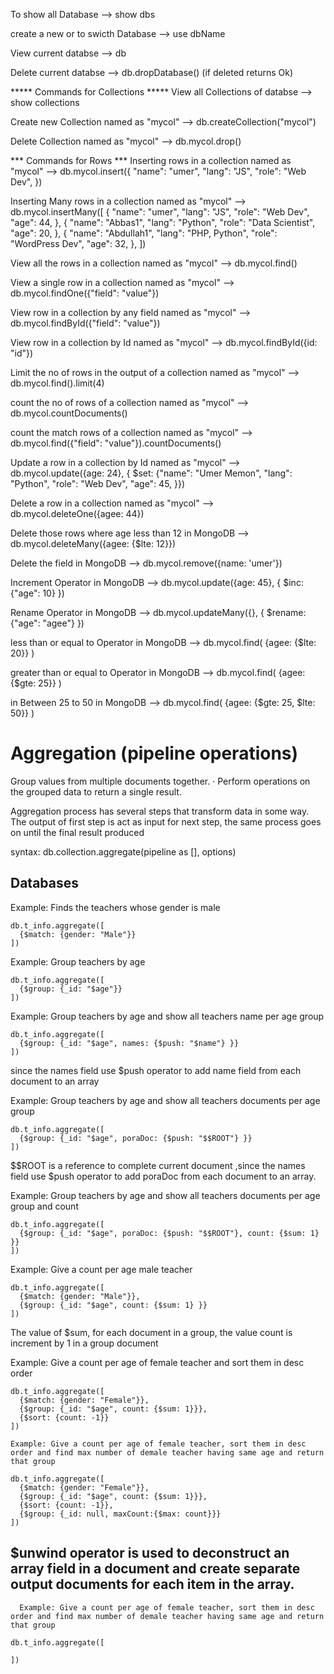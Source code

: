 To show all Database 
--> show dbs

create a new or to swicth Database
--> use dbName

View current databse
--> db

Delete current databse
--> db.dropDatabase() (if deleted returns Ok)

***** Commands for Collections *****
View all Collections  of databse
--> show collections

Create new Collection named as "mycol"
--> db.createCollection("mycol")

Delete Collection named as "mycol"
--> db.mycol.drop()

*** Commands for Rows ***
Inserting rows in a collection named as "mycol"
--> db.mycol.insert({
    "name": "umer",
    "lang": "JS",
    "role": "Web Dev",
})

Inserting Many rows in a collection named as "mycol"
--> db.mycol.insertMany([
    {
    "name": "umer",
    "lang": "JS",
    "role": "Web Dev",
    "age": 44,
    },
    {
    "name": "Abbas1",
    "lang": "Python",
    "role": "Data Scientist",
    "age": 20,
    },
    {
    "name": "Abdullah1",
    "lang": "PHP, Python",
    "role": "WordPress Dev",
    "age": 32,
    },
])

View all the rows in a collection named as "mycol"
--> db.mycol.find()

View a single row in a collection named as "mycol"
--> db.mycol.findOne({"field": "value"})

View row in a collection by any field named as "mycol"
--> db.mycol.findById({"field": "value"})

View row in a collection by Id named as "mycol"
--> db.mycol.findById({id: "id"})

Limit the no of rows in the output of a collection named as "mycol"
--> db.mycol.find().limit(4)

count the no of rows of a collection named as "mycol"
--> db.mycol.countDocuments()

count the match rows of a collection named as "mycol"
--> db.mycol.find({"field": "value"}).countDocuments()

Update a row in a collection by Id named as "mycol"
--> db.mycol.update({age: 24}, {
    $set:
    {"name": "Umer Memon",
    "lang": "Python",
    "role": "Web Dev",
    "age": 45,
}})

Delete a row in a collection named as "mycol"
--> db.mycol.deleteOne({agee: 44})

Delete those rows where age less than 12 in MongoDB
--> db.mycol.deleteMany({agee: {$lte: 12}})

Delete the field in MongoDB
--> db.mycol.remove({name: 'umer'})

Increment Operator in MongoDB
--> db.mycol.update({age: 45}, {
    $inc:
    {"age": 10}
})

Rename Operator in MongoDB
--> db.mycol.updateMany({}, {
    $rename:
    {"age": "agee"}
})

less than or equal to Operator in MongoDB
--> db.mycol.find(
    {agee: {$lte: 20}}
)

greater than or equal to Operator in MongoDB
--> db.mycol.find(
    {agee: {$gte: 25}}
)

in Between 25 to 50 in MongoDB
--> db.mycol.find(
    {agee: {$gte: 25, $lte: 50}}
)



# Aggregation (pipeline operations)

 Group values from multiple documents together. · Perform operations on the grouped data to return a single result.

Aggregation process has several steps that transform data in some way. The output of first step is act as input for next step, the same process goes on until the final result produced

syntax:
db.collection.aggregate(pipeline as [], options)
## Databases

Example: Finds the teachers whose gender is male
  ```shell
  db.t_info.aggregate([
    {$match: {gender: "Male"}}
  ])
  ```

Example: Group teachers by age
  ```shell
  db.t_info.aggregate([
    {$group: {_id: "$age"}}
  ])
  ```

Example: Group teachers by age and show all teachers name per age group
  ```shell
  db.t_info.aggregate([
    {$group: {_id: "$age", names: {$push: "$name"} }}
  ])
  ```
  since the names field use $push operator to add name field from each document to an array


Example: Group teachers by age and show all teachers documents per age group
  ```shell
  db.t_info.aggregate([
    {$group: {_id: "$age", poraDoc: {$push: "$$ROOT"} }}
  ])
  ```
  $$ROOT is a reference to complete current document ,since the names field use $push operator to add poraDoc from each document to an array.

Example: Group teachers by age and show all teachers documents per age group and count
  ```shell
  db.t_info.aggregate([
    {$group: {_id: "$age", poraDoc: {$push: "$$ROOT"}, count: {$sum: 1} }}
  ])
  ```
  
  
  Example: Give a count per age male teacher

  ```shell
  db.t_info.aggregate([
    {$match: {gender: "Male"}},
    {$group: {_id: "$age", count: {$sum: 1} }}
  ])
  ```
  The value of $sum, for each document in a group, the value count is increment by 1 in a group document 


  
  Example: Give a count per age of female teacher and sort them in desc order

  ```shell
  db.t_info.aggregate([
    {$match: {gender: "Female"}},
    {$group: {_id: "$age", count: {$sum: 1}}},
    {$sort: {count: -1}}
  ])
  ```

    Example: Give a count per age of female teacher, sort them in desc order and find max number of demale teacher having same age and return that group

  ```shell
  db.t_info.aggregate([
    {$match: {gender: "Female"}},
    {$group: {_id: "$age", count: {$sum: 1}}},
    {$sort: {count: -1}},
    {$group: {_id: null, maxCount:{$max: count}}}
  ])
  ```

## $unwind operator is used to deconstruct an array field in a document and create separate output documents for each item in the array.

      Example: Give a count per age of female teacher, sort them in desc order and find max number of demale teacher having same age and return that group

  ```shell
  db.t_info.aggregate([

  ])
  ```